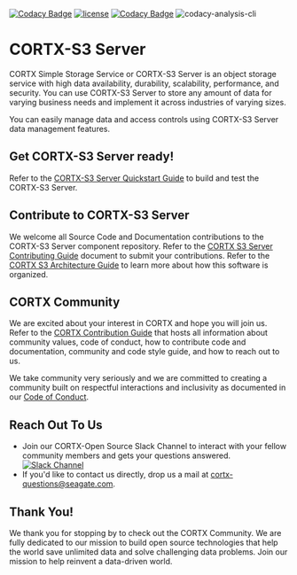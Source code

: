 [![Codacy Badge](https://api.codacy.com/project/badge/Grade/7a64ef82e1a049ab898fe838f1320594)](https://app.codacy.com/gh/Seagate/cortx-s3server?utm_source=github.com&utm_medium=referral&utm_content=Seagate/cortx-s3server&utm_campaign=Badge_Grade)
[![ license](https://img.shields.io/badge/License-Apache%202.0-blue.svg)](https://github.com/Seagate/EOS-Sandbox/blob/master/LICENSE) 
[![Codacy Badge](https://api.codacy.com/project/badge/Grade/9ceb622a6e4d4d4e9d908a6183d42067)](https://app.codacy.com/gh/Seagate/cortx-s3server?utm_source=github.com&utm_medium=referral&utm_content=Seagate/cortx-s3server&utm_campaign=Badge_Grade)
![codacy-analysis-cli](https://github.com/Seagate/EOS-Sandbox/workflows/codacy-analysis-cli/badge.svg)

# CORTX-S3 Server

CORTX Simple Storage Service or CORTX-S3 Server is an object storage service with high data availability, durability, scalability, performance, and security. You can use CORTX-S3 Server to store any amount of data for varying business needs and implement it across industries of varying sizes.

You can easily manage data and access controls using CORTX-S3 Server data management features.

## Get CORTX-S3 Server ready!

Refer to the [CORTX-S3 Server Quickstart Guide](docs/CORTX-S3%20Server%20Quick%20Start%20Guide.md) to build and test the CORTX-S3 Server.

## Contribute to CORTX-S3 Server

We welcome all Source Code and Documentation contributions to the CORTX-S3 Server component repository. Refer to the [CORTX S3 Server Contributing Guide](CONTRIBUTING.md) document to submit your contributions.  Refer to the [CORTX S3 Architecture Guide](docs/CortxS3_Architecture.md) to learn more about how this software is organized.

## CORTX Community

We are excited about your interest in CORTX and hope you will join us. Refer to the [CORTX Contribution Guide](https://github.com/Seagate/cortx/blob/main/CONTRIBUTING.md) that hosts all information about community values, code of conduct, how to contribute code and documentation, community and code style guide, and how to reach out to us. 

We take community very seriously and we are committed to creating a community built on respectful interactions and inclusivity as documented in our [Code of Conduct](CODE_OF_CONDUCT.md).

## Reach Out To Us

- Join our CORTX-Open Source Slack Channel to interact with your fellow community members and gets your questions answered. [![Slack Channel](https://img.shields.io/badge/chat-on%20Slack-blue)](https://join.slack.com/t/cortxcommunity/shared_invite/zt-femhm3zm-yiCs5V9NBxh89a_709FFXQ?)
- If you'd like to contact us directly, drop us a mail at cortx-questions@seagate.com.

## Thank You!

We thank you for stopping by to check out the CORTX Community. We are fully dedicated to our mission to build open source technologies that help the world save unlimited data and solve challenging data problems. Join our mission to help reinvent a data-driven world.
